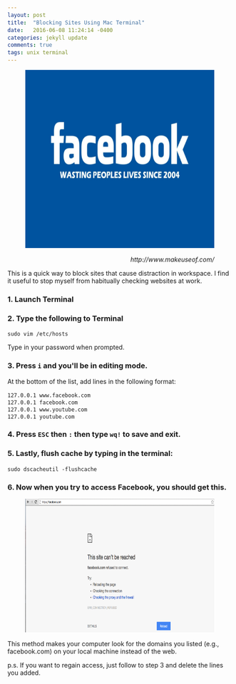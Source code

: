 ```yaml
---
layout: post
title:  "Blocking Sites Using Mac Terminal"
date:   2016-06-08 11:24:14 -0400
categories: jekyll update
comments: true
tags: unix terminal 
---
```

<figure>
  <img src="/assets/post02/Facebook-Wasting-Lives.png" width="1300" height="400">
  <figcaption><p align="right"><i>http://www.makeuseof.com/</i>
  </p></figcaption>
</figure>

This is a quick way to block sites that cause distraction in workspace.
I find it useful to stop myself from habitually checking websites at work.

### 1. Launch Terminal

### 2. Type the following to Terminal
```
sudo vim /etc/hosts
```

Type in your password when prompted.

### 3. Press `i`  and you'll be in editing mode.
At the bottom of the list, add lines in the following format:

```
127.0.0.1 www.facebook.com
127.0.0.1 facebook.com
127.0.0.1 www.youtube.com
127.0.0.1 youtube.com
```

### 4. Press `ESC` then `:` then type `wq!` to save and exit.

### 5. Lastly, flush cache by typing in the terminal:
```
sudo dscacheutil -flushcache
```

### 6. Now when you try to access Facebook, you should get this.
<figure>
  <img src="/assets/post02/No-Facebook.png" width="1300" height="300">
</figure>


This method makes your computer look for the domains you listed (e.g., facebook.com) on your local machine instead of the web.

p.s. If you want to regain access, just follow to step 3 and delete the lines you added.
